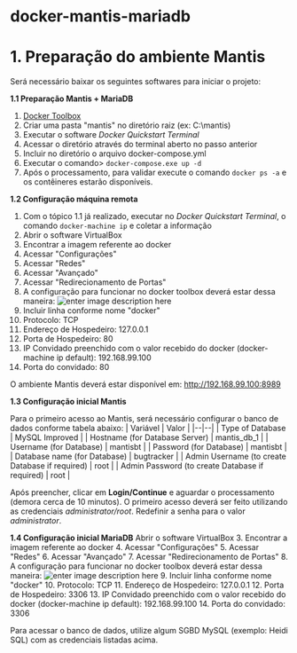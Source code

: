 # docker-mantis-mariadb

# 1. Preparação do ambiente Mantis

Será necessário baixar os seguintes softwares para iniciar o projeto:

**1.1 Preparação Mantis + MariaDB**

 1. [Docker Toolbox](https://docs.docker.com/toolbox/toolbox_install_windows/)
 2. Criar uma pasta "mantis" no diretório raiz (ex: C:\mantis)
 3. Executar o software *Docker Quickstart Terminal*
 4. Acessar o diretório através do terminal aberto no passo anterior
 5. Incluir no diretório o arquivo docker-compose.yml
 6. Executar o comando> `docker-compose.exe up -d`
 7. Após o processamento, para validar execute o comando `docker ps -a` e os contêineres estarão disponíveis.
 

**1.2 Configuração máquina remota**

 1. Com o tópico 1.1 já realizado, executar no *Docker Quickstart Terminal*, o comando `docker-machine ip` e coletar a informação
 2. Abrir o software VirtualBox
3. Encontrar a imagem referente ao docker
4. Acessar "Configurações"
5. Acessar "Redes"
6. Acessar "Avançado"
7. Acessar "Redirecionamento de Portas"
8. A configuração para funcionar no  docker  toolbox deverá estar dessa maneira:
![enter image description here](https://i.imgur.com/nUKTsr2.png)
9.  Incluir linha conforme nome "docker"
10.  Protocolo: TCP
11.  Endereço de Hospedeiro: 127.0.0.1
12.  Porta de Hospedeiro: 80
13.  IP Convidado preenchido com o valor recebido do  docker  (docker-machine ip default): 192.168.99.100
14.  Porta do convidado: 80

O ambiente Mantis deverá estar disponível em: http://192.168.99.100:8989

**1.3 Configuração inicial Mantis**

Para o primeiro acesso ao Mantis, será necessário configurar o banco de dados conforme tabela abaixo:
| Variável | Valor |
|--|--|
| Type of Database | MySQL Improved |
| Hostname (for Database Server) | mantis_db_1 |
| Username (for Database) | mantisbt |
| Password (for Database) | mantisbt |
| Database name (for Database) | bugtracker |
| Admin Username (to create Database if required) | root |
| Admin Password (to create Database if required) | root |

Após preencher, clicar em **Login/Continue** e aguardar o processamento (demora cerca de 10 minutos).
O primeiro acesso deverá ser feito utilizando as credenciais *administrator/root*. Redefinir a senha para o valor *administrator*.

**1.4 Configuração inicial MariaDB**
Abrir o software VirtualBox
3. Encontrar a imagem referente ao docker
4. Acessar "Configurações"
5. Acessar "Redes"
6. Acessar "Avançado"
7. Acessar "Redirecionamento de Portas"
8. A configuração para funcionar no  docker toolbox deverá estar dessa maneira:
![enter image description here](https://i.imgur.com/09lJxzV.png)
9.  Incluir linha conforme nome "docker"
10.  Protocolo: TCP
11.  Endereço de Hospedeiro: 127.0.0.1
12.  Porta de Hospedeiro: 3306
13.  IP Convidado preenchido com o valor recebido do docker  (docker-machine ip default): 192.168.99.100
14.  Porta do convidado: 3306

Para acessar o banco de dados, utilize algum SGBD MySQL (exemplo: Heidi SQL) com as credenciais listadas acima.
